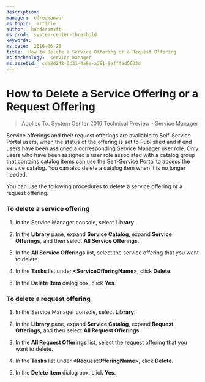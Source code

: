 ```yaml
---
description:  
manager:  cfreemanwa
ms.topic:  article
author:  bandersmsft
ms.prod:  system-center-threshold
keywords:  
ms.date:  2016-06-28
title:  How to Delete a Service Offering or a Request Offering
ms.technology:  service-manager
ms.assetid:  cda2d242-0c31-4a9e-a381-9afffad5603d
---
```


# How to Delete a Service Offering or a Request Offering

>Applies To: System Center 2016 Technical Preview - Service Manager

Service offerings and their request offerings are available to Self-Service Portal users, when the status of the offering is set to Published and if end users have been assigned a corresponding Service Manager user role. Only users who have been assigned a user role associated with a catalog group that contains catalog items can use the Self-Service Portal to access the service catalog. You can also delete a catalog item when it is no longer needed.

You can use the following procedures to delete a service offering or a request offering.

### To delete a service offering

1.  In the Service Manager console, select **Library**.

2.  In the **Library** pane, expand **Service Catalog**, expand **Service Offerings**, and then select **All Service Offerings**.

3.  In the **All Service Offerings** list, select the service offering that you want to delete.

4.  In the **Tasks** list under **<ServiceOfferingName\>**, click **Delete**.

5.  In the **Delete Item** dialog box, click **Yes**.

### To delete a request offering

1.  In the Service Manager console, select **Library**.

2.  In the **Library** pane, expand **Service Catalog**, expand **Request Offerings**, and then select **All Request Offerings**.

3.  In the **All Request Offerings** list, select the request offering that you want to delete.

4.  In the **Tasks** list under **<RequestOfferingName\>**, click **Delete**.

5.  In the **Delete Item** dialog box, click **Yes**.



